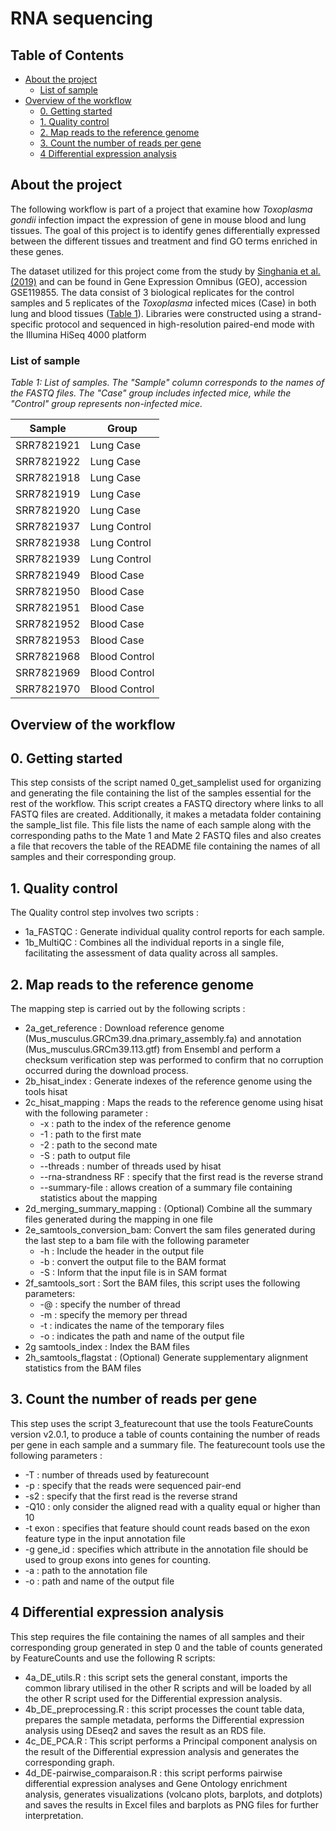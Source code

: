 # RNA sequencing

## Table of Contents
- [About the project](#about-the-project)
  - [List of sample](#list-of-sample)
- [Overview of the workflow](#overview-of-the-workflow)
  - [0. Getting started](#0-getting-started)
  - [1. Quality control](#1-quality-control)
  - [2. Map reads to the reference genome](#2-map-reads-to-the-reference-genome)
  - [3. Count the number of reads per gene](#3-Count-the-number-of-reads-per-gene)
  - [4 Differential expression analysis](#4-Differential-expression-analysis)
  
## About the project

The following workflow is part of a project that examine how *Toxoplasma gondii* infection impact the expression of gene in mouse blood and lung tissues. The goal of this project is to identify genes differentially expressed between the different tissues and treatment and find GO terms enriched in these genes.

The dataset utilized for this project come from the study by [Singhania et al. (2019)](https://www.nature.com/articles/s41467-019-10601-6) and can be found in Gene Expression Omnibus (GEO), accession GSE119855. The data consist of 3 biological replicates for the control samples and 5 replicates of the *Toxoplasma* infected mices (Case) in both lung and blood tissues ([Table 1](#list-of-samples)).
Libraries were constructed using a strand-specific protocol and sequenced in high-resolution paired-end mode with the Illumina HiSeq 4000 platform

### List of sample 
*Table 1: List of samples. The "Sample" column corresponds to the names of the FASTQ files. The "Case" group includes infected mice, while the "Control" group represents non-infected mice.*

|Sample	|Group|
|-------|------|
|SRR7821921|	Lung Case|
SRR7821922|	Lung Case
SRR7821918	|Lung Case
SRR7821919	|Lung Case
SRR7821920|	Lung Case
SRR7821937	|Lung Control
SRR7821938	|Lung Control
SRR7821939	|Lung Control
SRR7821949	|Blood Case
SRR7821950	|Blood Case
SRR7821951	|Blood Case
SRR7821952	|Blood Case
SRR7821953	|Blood Case
SRR7821968	|Blood Control
SRR7821969	|Blood Control
SRR7821970|	Blood Control

## Overview of the workflow

## 0. Getting started

This step consists of the script named 0_get_samplelist used for organizing and generating the file containing the list of the samples essential for the rest of the workflow. This script creates a FASTQ directory where links to all FASTQ files are created. Additionally, it makes a metadata folder containing the sample_list file. This file lists the name of each sample along with the corresponding paths to the Mate 1 and Mate 2 FASTQ files and also creates a file that recovers the table of the README file containing the names of all samples and their corresponding group.

## 1. Quality control 

The Quality control step involves two scripts :
- 1a_FASTQC : Generate individual quality control reports for each sample.
- 1b_MultiQC : Combines all the individual reports in a single file, facilitating the assessment of data quality across all samples.

## 2. Map reads to the reference genome

The mapping step is carried out by the following scripts :
- 2a_get_reference : Download reference genome (Mus_musculus.GRCm39.dna.primary_assembly.fa) and annotation (Mus_musculus.GRCm39.113.gtf) from Ensembl and perform a checksum verification step was performed to confirm that no corruption occurred during the download process.
- 2b_hisat_index : Generate indexes of the reference genome using the tools hisat 
- 2c_hisat_mapping : Maps the reads to the reference genome using hisat with the following parameter :
    - -x : path to the index of the reference genome
    - -1 : path to the first mate
    - -2 : path to the second mate
    - -S : path to output file 
    - --threads : number of threads used by hisat
    - --rna-strandness RF :  specify that the first read is the reverse strand
    - --summary-file : allows creation of a summary file containing statistics about the mapping
- 2d_merging_summary_mapping : (Optional) Combine all the summary files generated during the mapping in one file 
- 2e_samtools_conversion_bam: Convert the sam files generated during the last step to a bam file with the following parameter
    - -h : Include the header in the output file
    - -b : convert the output file to the BAM format
    - -S : Inform that the input file is in SAM format
- 2f_samtools_sort : Sort the BAM files, this script uses the following parameters:
    - -@ :  specify the number of thread
    - -m : specify the memory per thread
    - -t : indicates the name of the temporary files
    - -o : indicates the path and name of the output file 
- 2g samtools_index : Index the BAM files
- 2h_samtools_flagstat : (Optional) Generate supplementary alignment statistics from the BAM files

## 3. Count the number of reads per gene

This step uses the script 3_featurecount that use the tools FeatureCounts version v2.0.1, to produce a table of counts containing the number of reads per gene in each sample and a summary file. 
The featurecount tools use the following parameters :
- -T : number of threads used by featurecount
- -p : specify that the reads were sequenced pair-end
- -s2 : specify that the first read is the reverse strand
- -Q10 : only consider the aligned read with a quality equal or higher than 10
- -t exon : specifies that feature should count reads based on the exon feature type in the input annotation file
- -g gene_id : specifies which attribute in the annotation file should be used to group exons into genes for counting.
- -a : path to the annotation file
- -o : path and name of the output file

## 4 Differential expression analysis 

This step requires the file containing the names of all samples and their corresponding group generated in step 0 and the table of counts generated by FeatureCounts and use the following R scripts:
- 4a_DE_utils.R : this script sets the general constant, imports the common library utilised in the other R scripts and will be loaded by all the other R script used for the Differential expression analysis.
- 4b_DE_preprocessing.R : this script processes the count table data, prepares the sample metadata, performs the Differential expression analysis using DEseq2 and saves the result as an RDS file.
- 4c_DE_PCA.R : This script performs a Principal component analysis on the result of the Differential expression analysis and generates the corresponding graph.
- 4d_DE-pairwise_comparaison.R : this script performs pairwise differential expression analyses and Gene Ontology enrichment analysis, generates visualizations (volcano plots, barplots, and dotplots) and saves the results in Excel files and barplots as PNG files for further interpretation.


